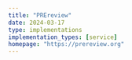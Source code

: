```yaml
---
title: "PREreview"
date: 2024-03-17
type: implementations
implementation_types: [service]
homepage: "https://prereview.org"
---
```

